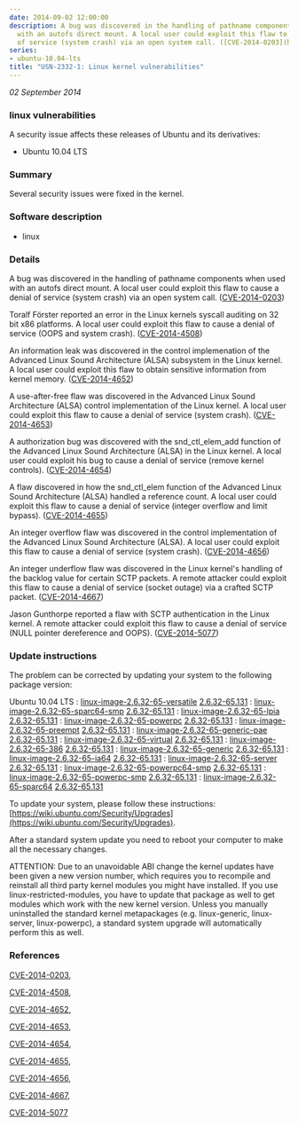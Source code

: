 ```yaml
---
date: 2014-09-02 12:00:00
description: A bug was discovered in the handling of pathname components when used
  with an autofs direct mount. A local user could exploit this flaw to cause a denial
  of service (system crash) via an open system call. ([CVE-2014-0203](http://people.ubuntu.com/~ubuntu-security/cve/CVE-2014-0203))
series:
- ubuntu-10.04-lts
title: "USN-2332-1: Linux kernel vulnerabilities"
---
```


*02 September 2014*

### linux vulnerabilities

A security issue affects these releases of Ubuntu and its derivatives:

* Ubuntu 10.04 LTS

### Summary

Several security issues were fixed in the kernel. 

### Software description

* linux 

### Details

A bug was discovered in the handling of pathname components when used with an autofs direct mount. A local user could exploit this flaw to cause a denial of service (system crash) via an open system call. ([CVE-2014-0203](http://people.ubuntu.com/~ubuntu-security/cve/CVE-2014-0203))

Toralf Förster reported an error in the Linux kernels syscall auditing on 32 bit x86 platforms. A local user could exploit this flaw to cause a denial of service (OOPS and system crash). ([CVE-2014-4508](http://people.ubuntu.com/~ubuntu-security/cve/CVE-2014-4508))

An information leak was discovered in the control implemenation of the Advanced Linux Sound Architecture (ALSA) subsystem in the Linux kernel. A local user could exploit this flaw to obtain sensitive information from kernel memory. ([CVE-2014-4652](http://people.ubuntu.com/~ubuntu-security/cve/CVE-2014-4652))

A use-after-free flaw was discovered in the Advanced Linux Sound Architecture (ALSA) control implementation of the Linux kernel. A local user could exploit this flaw to cause a denial of service (system crash). ([CVE-2014-4653](http://people.ubuntu.com/~ubuntu-security/cve/CVE-2014-4653))

A authorization bug was discovered with the snd_ctl_elem_add function of the Advanced Linux Sound Architecture (ALSA) in the Linux kernel. A local user could exploit his bug to cause a denial of service (remove kernel controls). ([CVE-2014-4654](http://people.ubuntu.com/~ubuntu-security/cve/CVE-2014-4654))

A flaw discovered in how the snd_ctl_elem function of the Advanced Linux Sound Architecture (ALSA) handled a reference count. A local user could exploit this flaw to cause a denial of service (integer overflow and limit bypass). ([CVE-2014-4655](http://people.ubuntu.com/~ubuntu-security/cve/CVE-2014-4655))

An integer overflow flaw was discovered in the control implementation of the Advanced Linux Sound Architecture (ALSA). A local user could exploit this flaw to cause a denial of service (system crash). ([CVE-2014-4656](http://people.ubuntu.com/~ubuntu-security/cve/CVE-2014-4656))

An integer underflow flaw was discovered in the Linux kernel&#39;s handling of the backlog value for certain SCTP packets. A remote attacker could exploit this flaw to cause a denial of service (socket outage) via a crafted SCTP packet. ([CVE-2014-4667](http://people.ubuntu.com/~ubuntu-security/cve/CVE-2014-4667))

Jason Gunthorpe reported a flaw with SCTP authentication in the Linux kernel. A remote attacker could exploit this flaw to cause a denial of service (NULL pointer dereference and OOPS). ([CVE-2014-5077](http://people.ubuntu.com/~ubuntu-security/cve/CVE-2014-5077)) 

### Update instructions

The problem can be corrected by updating your system to the following package version:

Ubuntu 10.04 LTS
 : [linux-image-2.6.32-65-versatile](https://launchpad.net/ubuntu/+source/linux) <span> [2.6.32-65.131](https://launchpad.net/ubuntu/+source/linux/2.6.32-65.131) </span> 
 : [linux-image-2.6.32-65-sparc64-smp](https://launchpad.net/ubuntu/+source/linux) <span> [2.6.32-65.131](https://launchpad.net/ubuntu/+source/linux/2.6.32-65.131) </span> 
 : [linux-image-2.6.32-65-lpia](https://launchpad.net/ubuntu/+source/linux) <span> [2.6.32-65.131](https://launchpad.net/ubuntu/+source/linux/2.6.32-65.131) </span> 
 : [linux-image-2.6.32-65-powerpc](https://launchpad.net/ubuntu/+source/linux) <span> [2.6.32-65.131](https://launchpad.net/ubuntu/+source/linux/2.6.32-65.131) </span> 
 : [linux-image-2.6.32-65-preempt](https://launchpad.net/ubuntu/+source/linux) <span> [2.6.32-65.131](https://launchpad.net/ubuntu/+source/linux/2.6.32-65.131) </span> 
 : [linux-image-2.6.32-65-generic-pae](https://launchpad.net/ubuntu/+source/linux) <span> [2.6.32-65.131](https://launchpad.net/ubuntu/+source/linux/2.6.32-65.131) </span> 
 : [linux-image-2.6.32-65-virtual](https://launchpad.net/ubuntu/+source/linux) <span> [2.6.32-65.131](https://launchpad.net/ubuntu/+source/linux/2.6.32-65.131) </span> 
 : [linux-image-2.6.32-65-386](https://launchpad.net/ubuntu/+source/linux) <span> [2.6.32-65.131](https://launchpad.net/ubuntu/+source/linux/2.6.32-65.131) </span> 
 : [linux-image-2.6.32-65-generic](https://launchpad.net/ubuntu/+source/linux) <span> [2.6.32-65.131](https://launchpad.net/ubuntu/+source/linux/2.6.32-65.131) </span> 
 : [linux-image-2.6.32-65-ia64](https://launchpad.net/ubuntu/+source/linux) <span> [2.6.32-65.131](https://launchpad.net/ubuntu/+source/linux/2.6.32-65.131) </span> 
 : [linux-image-2.6.32-65-server](https://launchpad.net/ubuntu/+source/linux) <span> [2.6.32-65.131](https://launchpad.net/ubuntu/+source/linux/2.6.32-65.131) </span> 
 : [linux-image-2.6.32-65-powerpc64-smp](https://launchpad.net/ubuntu/+source/linux) <span> [2.6.32-65.131](https://launchpad.net/ubuntu/+source/linux/2.6.32-65.131) </span> 
 : [linux-image-2.6.32-65-powerpc-smp](https://launchpad.net/ubuntu/+source/linux) <span> [2.6.32-65.131](https://launchpad.net/ubuntu/+source/linux/2.6.32-65.131) </span> 
 : [linux-image-2.6.32-65-sparc64](https://launchpad.net/ubuntu/+source/linux) <span> [2.6.32-65.131](https://launchpad.net/ubuntu/+source/linux/2.6.32-65.131) </span> 

To update your system, please follow these instructions: [https://wiki.ubuntu.com/Security/Upgrades](https://wiki.ubuntu.com/Security/Upgrades).

After a standard system update you need to reboot your computer to make all the necessary changes.

ATTENTION: Due to an unavoidable ABI change the kernel updates have been given a new version number, which requires you to recompile and reinstall all third party kernel modules you might have installed. If you use linux-restricted-modules, you have to update that package as well to get modules which work with the new kernel version. Unless you manually uninstalled the standard kernel metapackages (e.g. linux-generic, linux-server, linux-powerpc), a standard system upgrade will automatically perform this as well. 

### References

 
 [CVE-2014-0203](http://people.ubuntu.com/~ubuntu-security/cve/CVE-2014-0203), 

 [CVE-2014-4508](http://people.ubuntu.com/~ubuntu-security/cve/CVE-2014-4508), 

 [CVE-2014-4652](http://people.ubuntu.com/~ubuntu-security/cve/CVE-2014-4652), 

 [CVE-2014-4653](http://people.ubuntu.com/~ubuntu-security/cve/CVE-2014-4653), 

 [CVE-2014-4654](http://people.ubuntu.com/~ubuntu-security/cve/CVE-2014-4654), 

 [CVE-2014-4655](http://people.ubuntu.com/~ubuntu-security/cve/CVE-2014-4655), 

 [CVE-2014-4656](http://people.ubuntu.com/~ubuntu-security/cve/CVE-2014-4656), 

 [CVE-2014-4667](http://people.ubuntu.com/~ubuntu-security/cve/CVE-2014-4667), 

 [CVE-2014-5077](http://people.ubuntu.com/~ubuntu-security/cve/CVE-2014-5077)